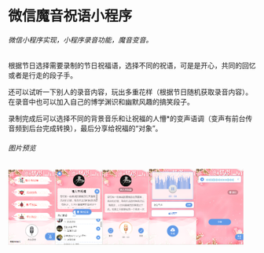 # 微信魔音祝语小程序
 
###### 微信小程序实现，小程序录音功能，魔音变音。

根据节日选择需要录制的节日祝福语，选择不同的祝语，可是是开心，共同的回忆或者是行走的段子手。

还可以试听一下别人的录音内容，玩出多重花样（根据节日随机获取录音内容）。在录音中也可以加入自己的博学渊识和幽默风趣的搞笑段子。

录制完成后可以选择不同的背景音乐和让祝福的人懵*的变声语调（变声有前台传音频到后台完成转换），最后分享给祝福的“对象”。



###### 图片预览

<img width="19%" src="preview/preview-pictrue-1.png"><img width="19%" src="preview/preview-pictrue-2.png"><img width="19%" src="preview/preview-pictrue-3.png"><img width="19%" src="preview/preview-pictrue-4.png"><img width="19%" src="preview/preview-pictrue-5.png">

